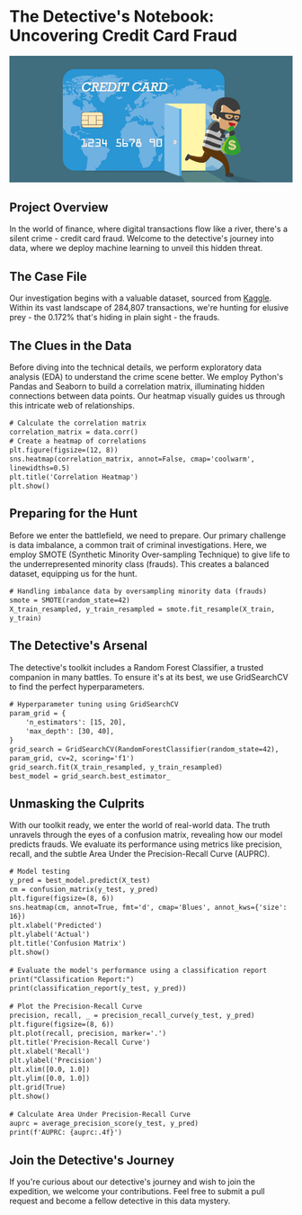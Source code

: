 <!DOCTYPE html>
<html lang="en">
<head>
    <meta charset="UTF-8">
    <meta name="viewport" content="width=device-width, initial-scale=1.0">
</head>
<body>

<h1>The Detective's Notebook: Uncovering Credit Card Fraud</h1>

![credit-card-fraud](credit-card-fraud.jpg)

<h2>Project Overview</h2>

<p>In the world of finance, where digital transactions flow like a river, there's a silent crime - credit card fraud. Welcome to the detective's journey into data, where we deploy machine learning to unveil this hidden threat.</p>

<h2>The Case File</h2>

<p>Our investigation begins with a valuable dataset, sourced from <a href="https://www.kaggle.com/datasets/mlg-ulb/creditcardfraud">Kaggle</a>. Within its vast landscape of 284,807 transactions, we're hunting for elusive prey - the 0.172% that's hiding in plain sight - the frauds.</p>

<h2>The Clues in the Data</h2>

<p>Before diving into the technical details, we perform exploratory data analysis (EDA) to understand the crime scene better. We employ Python's Pandas and Seaborn to build a correlation matrix, illuminating hidden connections between data points. Our heatmap visually guides us through this intricate web of relationships.</p>

<pre><code># Calculate the correlation matrix
correlation_matrix = data.corr()
# Create a heatmap of correlations
plt.figure(figsize=(12, 8))
sns.heatmap(correlation_matrix, annot=False, cmap='coolwarm', linewidths=0.5)
plt.title('Correlation Heatmap')
plt.show()
</code></pre>

<h2>Preparing for the Hunt</h2>

<p>Before we enter the battlefield, we need to prepare. Our primary challenge is data imbalance, a common trait of criminal investigations. Here, we employ SMOTE (Synthetic Minority Over-sampling Technique) to give life to the underrepresented minority class (frauds). This creates a balanced dataset, equipping us for the hunt.</p>

<pre><code># Handling imbalance data by oversampling minority data (frauds)
smote = SMOTE(random_state=42) 
X_train_resampled, y_train_resampled = smote.fit_resample(X_train, y_train)
</code></pre>

<h2>The Detective's Arsenal</h2>

<p>The detective's toolkit includes a Random Forest Classifier, a trusted companion in many battles. To ensure it's at its best, we use GridSearchCV to find the perfect hyperparameters.</p>

<pre><code># Hyperparameter tuning using GridSearchCV
param_grid = {
    'n_estimators': [15, 20],
    'max_depth': [30, 40],
}
grid_search = GridSearchCV(RandomForestClassifier(random_state=42), param_grid, cv=2, scoring='f1')
grid_search.fit(X_train_resampled, y_train_resampled)
best_model = grid_search.best_estimator_
</code></pre>

<h2>Unmasking the Culprits</h2>

<p>With our toolkit ready, we enter the world of real-world data. The truth unravels through the eyes of a confusion matrix, revealing how our model predicts frauds. We evaluate its performance using metrics like precision, recall, and the subtle Area Under the Precision-Recall Curve (AUPRC).</p>

<pre><code># Model testing
y_pred = best_model.predict(X_test)
cm = confusion_matrix(y_test, y_pred)
plt.figure(figsize=(8, 6))
sns.heatmap(cm, annot=True, fmt='d', cmap='Blues', annot_kws={'size': 16})
plt.xlabel('Predicted')
plt.ylabel('Actual')
plt.title('Confusion Matrix')
plt.show()

# Evaluate the model's performance using a classification report
print("Classification Report:")
print(classification_report(y_test, y_pred))

# Plot the Precision-Recall Curve
precision, recall, _ = precision_recall_curve(y_test, y_pred)
plt.figure(figsize=(8, 6))
plt.plot(recall, precision, marker='.')
plt.title('Precision-Recall Curve')
plt.xlabel('Recall')
plt.ylabel('Precision')
plt.xlim([0.0, 1.0])
plt.ylim([0.0, 1.0])
plt.grid(True)
plt.show()

# Calculate Area Under Precision-Recall Curve
auprc = average_precision_score(y_test, y_pred)
print(f'AUPRC: {auprc:.4f}')
</code></pre>

<h2>Join the Detective's Journey</h2>

<p>If you're curious about our detective's journey and wish to join the expedition, we welcome your contributions. Feel free to submit a pull request and become a fellow detective in this data mystery.</p>


